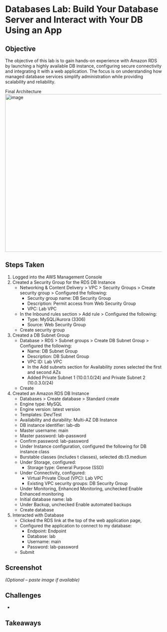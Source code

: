 # Databases Lab: Build Your Database Server and Interact with Your DB Using an App

## Objective
The objective of this lab is to gain hands-on experience with Amazon RDS by launching a highly available DB instance, configuring secure connectivity and integrating it with a web application. The focus is on understanding how managed database services simplify administration while providing scalability and reliability.

Final Architecture
<img width="1064" height="507" alt="image" src="https://github.com/user-attachments/assets/100608b6-baf8-40a4-82bc-bbc025962635" />

## Steps Taken
1. Logged into the AWS Management Console
2. Created a Security Group for the RDS DB Instance
   - Networking & Content Delivery > VPC > Security Groups > Create security group > Configured the following:
     - Security group name: DB Security Group
     - Description: Permit access from Web Security Group
     - VPC: Lab VPC
   - In the Inbound rules section > Add rule > Configured the following:
     - Type: MySQL/Aurora (3306)
     - Source: Web Security Group
   - Create security group
4. Created a DB Subnet Group
   - Database > RDS > Subnet groups > Create DB Subnet Group > Configured the following:
     - Name: DB Subnet Group
     - Description: DB Subnet Group
     - VPC ID: Lab VPC
     - In the Add subnets section for Availability zones selected the first and second AZs
     - Added Private Subnet 1 (10.0.1.0/24) and Private Subnet 2 (10.0.3.0/24)
   - Create
5. Created an Amazon RDS DB Instance
   -  Databases > Create database > Standard create
   -  Engine type: MySQL
   -  Engine version: latest version
   -  Templates: Dev/Test
   -  Availability and durability: Multi-AZ DB Instance
   -  DB instance identifier: lab-db
   -  Master username: main
   -  Master password: lab-password
   -  Confirm password: lab-password
   -  Under Instance configuration, configured the following for DB instance class
     - Burstable classes (includes t classes), selected db.t3.medium
   - Under Storage, configured:
     - Storage type: General Purpose (SSD)
   - Under Connectivity, configured:
     - Virtual Private Cloud (VPC): Lab VPC
     - Existing VPC security groups: DB Security Group
   - Under Monitoring, Enhanced Monitoring, unchecked Enable Enhanced monitoring
   - Initial database name: lab
   - Under Backup, unchecked Enable automated backups
   - Create database
6. Interacted with Database
   - Clicked the RDS link at the top of the web application page,
   - Configured the application to connect to my database:
     - Endpoint: Endpoint
     - Database: lab
     - Username: main
     - Password: lab-password
   - Submit

## Screenshot
_(Optional – paste image if available)_

## Challenges
- 


## Takeaways
